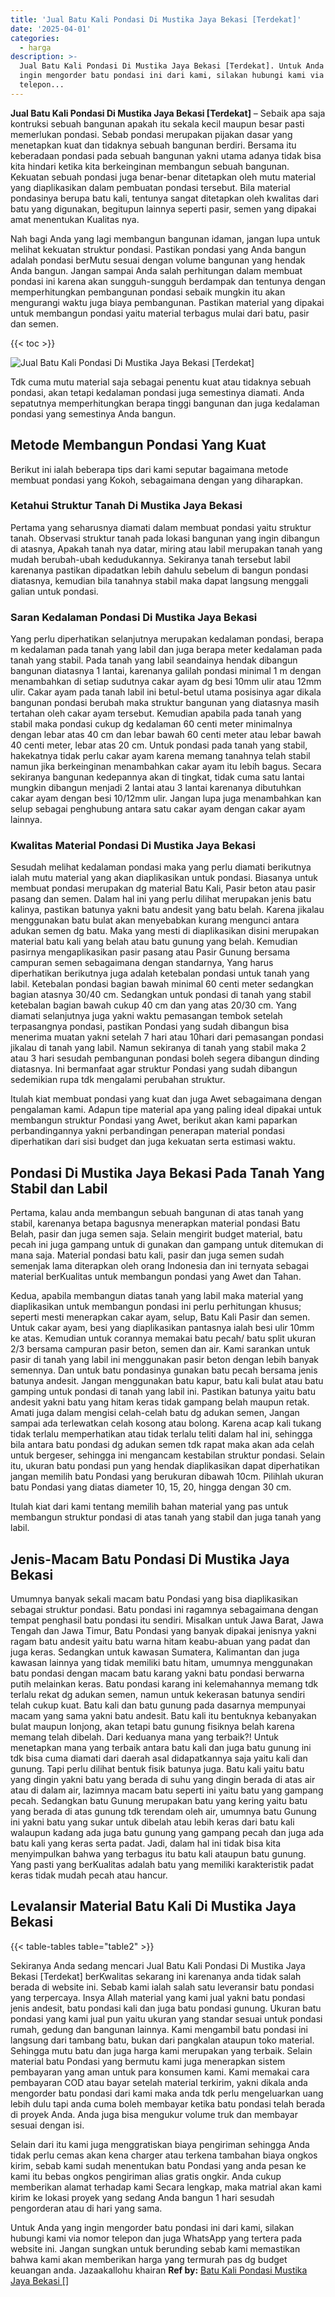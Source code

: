 ```yaml
---
title: 'Jual Batu Kali Pondasi Di Mustika Jaya Bekasi [Terdekat]'
date: '2025-04-01'
categories:
  - harga
description: >-
  Jual Batu Kali Pondasi Di Mustika Jaya Bekasi [Terdekat]. Untuk Anda yang
  ingin mengorder batu pondasi ini dari kami, silakan hubungi kami via nomor
  telepon...
---
```


**Jual Batu Kali Pondasi Di Mustika Jaya Bekasi \[Terdekat\]** – Sebaik apa saja kontruksi sebuah bangunan apakah itu sekala kecil maupun besar pasti memerlukan pondasi. Sebab pondasi merupakan pijakan dasar yang menetapkan kuat dan tidaknya sebuah bangunan berdiri. Bersama itu keberadaan pondasi pada sebuah bangunan yakni utama adanya tidak bisa kita hindari ketika kita berkeinginan membangun sebuah bangunan. Kekuatan sebuah pondasi juga benar-benar ditetapkan oleh mutu material yang diaplikasikan dalam pembuatan pondasi tersebut. Bila material pondasinya berupa batu kali, tentunya sangat ditetapkan oleh kwalitas dari batu yang digunakan, begitupun lainnya seperti pasir, semen yang dipakai amat menentukan Kualitas nya.

Nah bagi Anda yang lagi membangun bangunan idaman, jangan lupa untuk melihat kekuatan struktur pondasi. Pastikan pondasi yang Anda bangun adalah pondasi berMutu sesuai dengan volume bangunan yang hendak Anda bangun. Jangan sampai Anda salah perhitungan dalam membuat pondasi ini karena akan sungguh-sungguh berdampak dan tentunya dengan memperhitungkan pembangunan pondasi sebaik mungkin itu akan mengurangi waktu juga biaya pembangunan. Pastikan material yang dipakai untuk membangun pondasi yaitu material terbagus mulai dari batu, pasir dan semen.

{{< toc >}}

![Jual Batu Kali Pondasi Di Mustika Jaya Bekasi [Terdekat]](/images/jual-batu-kali-37.png)

Tdk cuma mutu material saja sebagai penentu kuat atau tidaknya sebuah pondasi, akan tetapi kedalaman pondasi juga semestinya diamati. Anda sepatutnya memperhitungkan berapa tinggi bangunan dan juga kedalaman pondasi yang semestinya Anda bangun.

## Metode Membangun Pondasi Yang Kuat

Berikut ini ialah beberapa tips dari kami seputar bagaimana metode membuat pondasi yang Kokoh, sebagaimana dengan yang diharapkan.

### Ketahui Struktur Tanah Di Mustika Jaya Bekasi

Pertama yang seharusnya diamati dalam membuat pondasi yaitu struktur tanah. Observasi struktur tanah pada lokasi bangunan yang ingin dibangun di atasnya, Apakah tanah nya datar, miring atau labil merupakan tanah yang mudah berubah-ubah kedudukannya. Sekiranya tanah tersebut labil karenanya pastikan dipadatkan lebih dahulu sebelum di bangun pondasi diatasnya, kemudian bila tanahnya stabil maka dapat langsung menggali galian untuk pondasi.

### Saran Kedalaman Pondasi Di Mustika Jaya Bekasi

Yang perlu diperhatikan selanjutnya merupakan kedalaman pondasi, berapa m kedalaman pada tanah yang labil dan juga berapa meter kedalaman pada tanah yang stabil. Pada tanah yang labil seandainya hendak dibangun bangunan diatasnya 1 lantai, karenanya galilah pondasi minimal 1 m dengan menambahkan di setiap sudutnya cakar ayam dg besi 10mm ulir atau 12mm ulir. Cakar ayam pada tanah labil ini betul-betul utama posisinya agar dikala bangunan pondasi berubah maka struktur bangunan yang diatasnya masih tertahan oleh cakar ayam tersebut. Kemudian apabila pada tanah yang stabil maka pondasi cukup dg kedalaman 60 centi meter minimalnya dengan lebar atas 40 cm dan lebar bawah 60 centi meter atau lebar bawah 40 centi meter, lebar atas 20 cm. Untuk pondasi pada tanah yang stabil, hakekatnya tidak perlu cakar ayam karena memang tanahnya telah stabil namun jika berkeinginan menambahkan cakar ayam itu lebih bagus. Secara sekiranya bangunan kedepannya akan di tingkat, tidak cuma satu lantai mungkin dibangun menjadi 2 lantai atau 3 lantai karenanya dibutuhkan cakar ayam dengan besi 10/12mm ulir. Jangan lupa juga menambahkan kan selup sebagai penghubung antara satu cakar ayam dengan cakar ayam lainnya.

### Kwalitas Material Pondasi Di Mustika Jaya Bekasi

Sesudah melihat kedalaman pondasi maka yang perlu diamati berikutnya ialah mutu material yang akan diaplikasikan untuk pondasi. Biasanya untuk membuat pondasi merupakan dg material Batu Kali, Pasir beton atau pasir pasang dan semen. Dalam hal ini yang perlu dilihat merupakan jenis batu kalinya, pastikan batunya yakni batu andesit yang batu belah. Karena jikalau menggunakan batu bulat akan menyebabkan kurang mengunci antara adukan semen dg batu. Maka yang mesti di diaplikasikan disini merupakan material batu kali yang belah atau batu gunung yang belah. Kemudian pasirnya mengaplikasikan pasir pasang atau Pasir Gunung bersama campuran semen sebagaimana dengan standarnya, Yang harus diperhatikan berikutnya juga adalah ketebalan pondasi untuk tanah yang labil. Ketebalan pondasi bagian bawah minimal 60 centi meter sedangkan bagian atasnya 30/40 cm. Sedangkan untuk pondasi di tanah yang stabil ketebalan bagian bawah cukup 40 cm dan yang atas 20/30 cm. Yang diamati selanjutnya juga yakni waktu pemasangan tembok setelah terpasangnya pondasi, pastikan Pondasi yang sudah dibangun bisa menerima muatan yakni setelah 7 hari atau 10hari dari pemasangan pondasi jikalau di tanah yang labil. Namun sekiranya di tanah yang stabil maka 2 atau 3 hari sesudah pembangunan pondasi boleh segera dibangun dinding diatasnya. Ini bermanfaat agar struktur Pondasi yang sudah dibangun sedemikian rupa tdk mengalami perubahan struktur.

Itulah kiat membuat pondasi yang kuat dan juga Awet sebagaimana dengan pengalaman kami. Adapun tipe material apa yang paling ideal dipakai untuk membangun struktur Pondasi yang Awet, berikut akan kami paparkan perbandingannya yakni perbandingan penerapan material pondasi diperhatikan dari sisi budget dan juga kekuatan serta estimasi waktu.

## Pondasi Di Mustika Jaya Bekasi Pada Tanah Yang Stabil dan Labil

Pertama, kalau anda membangun sebuah bangunan di atas tanah yang stabil, karenanya betapa bagusnya menerapkan material pondasi Batu Belah, pasir dan juga semen saja. Selain mengirit budget material, batu pecah ini juga gampang untuk di gunakan dan gampang untuk ditemukan di mana saja. Material pondasi batu kali, pasir dan juga semen sudah semenjak lama diterapkan oleh orang Indonesia dan ini ternyata sebagai material berKualitas untuk membangun pondasi yang Awet dan Tahan.

Kedua, apabila membangun diatas tanah yang labil maka material yang diaplikasikan untuk membangun pondasi ini perlu perhitungan khusus; seperti mesti menerapkan cakar ayam, selup, Batu Kali Pasir dan semen. Untuk cakar ayam, besi yang diaplikasikan pantasnya ialah besi ulir 10mm ke atas. Kemudian untuk corannya memakai batu pecah/ batu split ukuran 2/3 bersama campuran pasir beton, semen dan air. Kami sarankan untuk pasir di tanah yang labil ini menggunakan pasir beton dengan lebih banyak semennya. Dan untuk batu pondasinya gunakan batu pecah bersama jenis batunya andesit. Jangan menggunakan batu kapur, batu kali bulat atau batu gamping untuk pondasi di tanah yang labil ini. Pastikan batunya yaitu batu andesit yakni batu yang hitam keras tidak gampang belah maupun retak. Amati juga dalam mengisi celah-celah batu dg adukan semen, Jangan sampai ada terlewatkan celah kosong atau bolong. Karena acap kali tukang tidak terlalu memperhatikan atau tidak terlalu teliti dalam hal ini, sehingga bila antara batu pondasi dg adukan semen tdk rapat maka akan ada celah untuk bergeser, sehingga ini mengancam kestabilan struktur pondasi. Selain itu, ukuran batu pondasi pun yang hendak diaplikasikan dapat diperhatikan jangan memilih batu Pondasi yang berukuran dibawah 10cm. Pilihlah ukuran batu Pondasi yang diatas diameter 10, 15, 20, hingga dengan 30 cm.

Itulah kiat dari kami tentang memilih bahan material yang pas untuk membangun struktur pondasi di atas tanah yang stabil dan juga tanah yang labil.

## Jenis-Macam Batu Pondasi Di Mustika Jaya Bekasi

Umumnya banyak sekali macam batu Pondasi yang bisa diaplikasikan sebagai struktur pondasi. Batu pondasi ini ragamnya sebagaimana dengan tempat penghasil batu pondasi itu sendiri. Misalkan untuk Jawa Barat, Jawa Tengah dan Jawa Timur, Batu Pondasi yang banyak dipakai jenisnya yakni ragam batu andesit yaitu batu warna hitam keabu-abuan yang padat dan juga keras. Sedangkan untuk kawasan Sumatera, Kalimantan dan juga kawasan lainnya yang tidak memiliki batu hitam, umumnya menggunakan batu pondasi dengan macam batu karang yakni batu pondasi berwarna putih melainkan keras. Batu pondasi karang ini kelemahannya memang tdk terlalu rekat dg adukan semen, namun untuk kekerasan batunya sendiri telah cukup kuat. Batu kali dan batu gunung pada dasarnya mempunyai macam yang sama yakni batu andesit. Batu kali itu bentuknya kebanyakan bulat maupun lonjong, akan tetapi batu gunung fisiknya belah karena memang telah dibelah. Dari keduanya mana yang terbaik?! Untuk menetapkan mana yang terbaik antara batu kali dan juga batu gunung ini tdk bisa cuma diamati dari daerah asal didapatkannya saja yaitu kali dan gunung. Tapi perlu dilihat bentuk fisik batunya juga. Batu kali yaitu batu yang dingin yakni batu yang berada di suhu yang dingin berada di atas air atau di dalam air, lazimnya macam batu seperti ini yaitu batu yang gampang pecah. Sedangkan batu Gunung merupakan batu yang kering yaitu batu yang berada di atas gunung tdk terendam oleh air, umumnya batu Gunung ini yakni batu yang sukar untuk dibelah atau lebih keras dari batu kali walaupun kadang ada juga batu gunung yang gampang pecah dan juga ada batu kali yang keras serta padat. Jadi, dalam hal ini tidak bisa kita menyimpulkan bahwa yang terbagus itu batu kali ataupun batu gunung. Yang pasti yang berKualitas adalah batu yang memiliki karakteristik padat keras tidak mudah pecah atau hancur.

## Levalansir Material Batu Kali Di Mustika Jaya Bekasi

{{< table-tables table="table2" >}}

Sekiranya Anda sedang mencari Jual Batu Kali Pondasi Di Mustika Jaya Bekasi \[Terdekat\] berKwalitas sekarang ini karenanya anda tidak salah berada di website ini. Sebab kami ialah salah satu leveransir batu pondasi yang terpercaya. Insya Allah material yang kami jual yakni batu pondasi jenis andesit, batu pondasi kali dan juga batu pondasi gunung. Ukuran batu pondasi yang kami jual pun yaitu ukuran yang standar sesuai untuk pondasi rumah, gedung dan bangunan lainnya. Kami mengambil batu pondasi ini langsung dari tambang batu, bukan dari pangkalan ataupun toko material. Sehingga mutu batu dan juga harga kami merupakan yang terbaik. Selain material batu Pondasi yang bermutu kami juga menerapkan sistem pembayaran yang aman untuk para konsumen kami. Kami memakai cara pembayaran COD atau bayar setelah material terkirim, yakni dikala anda mengorder batu pondasi dari kami maka anda tdk perlu mengeluarkan uang lebih dulu tapi anda cuma boleh membayar ketika batu pondasi telah berada di proyek Anda. Anda juga bisa mengukur volume truk dan membayar sesuai dengan isi.

Selain dari itu kami juga menggratiskan biaya pengiriman sehingga Anda tidak perlu cemas akan kena charger atau terkena tambahan biaya ongkos kirim, sebab kami sudah menentukan batu Pondasi yang anda pesan ke kami itu bebas ongkos pengiriman alias gratis ongkir. Anda cukup memberikan alamat terhadap kami Secara lengkap, maka matrial akan kami kirim ke lokasi proyek yang sedang Anda bangun 1 hari sesudah pengorderan atau di hari yang sama.

Untuk Anda yang ingin mengorder batu pondasi ini dari kami, silakan hubungi kami via nomor telepon dan juga WhatsApp yang tertera pada website ini. Jangan sungkan untuk berunding sebab kami memastikan bahwa kami akan memberikan harga yang termurah pas dg budget keuangan anda. Jazaakallohu khairan
**Ref by:** [Batu Kali Pondasi Mustika Jaya Bekasi []](https://id.wikipedia.org/wiki/Batu)
